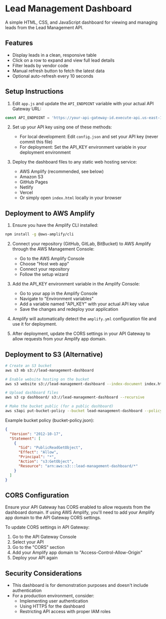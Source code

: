 # Lead Management Dashboard

A simple HTML, CSS, and JavaScript dashboard for viewing and managing leads from the Lead Management API.

## Features

- Display leads in a clean, responsive table
- Click on a row to expand and view full lead details
- Filter leads by vendor code
- Manual refresh button to fetch the latest data
- Optional auto-refresh every 10 seconds

## Setup Instructions

1. Edit `app.js` and update the `API_ENDPOINT` variable with your actual API Gateway URL:

```javascript
const API_ENDPOINT = 'https://your-api-gateway-id.execute-api.us-east-1.amazonaws.com/dev/leads';
```

2. Set up your API key using one of these methods:
   - For local development: Edit `config.json` and set your API key (never commit this file)
   - For deployment: Set the API_KEY environment variable in your deployment environment

3. Deploy the dashboard files to any static web hosting service:
   - AWS Amplify (recommended, see below)
   - Amazon S3
   - GitHub Pages
   - Netlify
   - Vercel
   - Or simply open `index.html` locally in your browser

## Deployment to AWS Amplify

1. Ensure you have the Amplify CLI installed:
```bash
npm install -g @aws-amplify/cli
```

2. Connect your repository (GitHub, GitLab, BitBucket) to AWS Amplify through the AWS Management Console:
   - Go to the AWS Amplify Console
   - Choose "Host web app"
   - Connect your repository
   - Follow the setup wizard

3. Add the API_KEY environment variable in the Amplify Console:
   - Go to your app in the Amplify Console
   - Navigate to "Environment variables"
   - Add a variable named "API_KEY" with your actual API key value
   - Save the changes and redeploy your application

4. Amplify will automatically detect the `amplify.yml` configuration file and use it for deployment.

5. After deployment, update the CORS settings in your API Gateway to allow requests from your Amplify app domain.

## Deployment to S3 (Alternative)

```bash
# Create an S3 bucket
aws s3 mb s3://lead-management-dashboard

# Enable website hosting on the bucket
aws s3 website s3://lead-management-dashboard --index-document index.html

# Upload dashboard files
aws s3 cp dashboard/ s3://lead-management-dashboard --recursive

# Make the bucket public (for a public dashboard)
aws s3api put-bucket-policy --bucket lead-management-dashboard --policy file://bucket-policy.json
```

Example bucket policy (bucket-policy.json):
```json
{
  "Version": "2012-10-17",
  "Statement": [
    {
      "Sid": "PublicReadGetObject",
      "Effect": "Allow",
      "Principal": "*",
      "Action": "s3:GetObject",
      "Resource": "arn:aws:s3:::lead-management-dashboard/*"
    }
  ]
}
```

## CORS Configuration

Ensure your API Gateway has CORS enabled to allow requests from the dashboard domain. If using AWS Amplify, you'll need to add your Amplify app domain to the API Gateway CORS settings.

To update CORS settings in API Gateway:
1. Go to the API Gateway Console
2. Select your API
3. Go to the "CORS" section
4. Add your Amplify app domain to "Access-Control-Allow-Origin"
5. Deploy your API again

## Security Considerations

- This dashboard is for demonstration purposes and doesn't include authentication
- For a production environment, consider:
  - Implementing user authentication
  - Using HTTPS for the dashboard
  - Restricting API access with proper IAM roles 